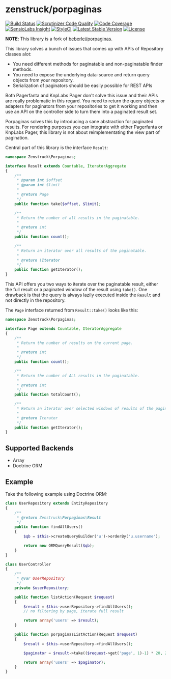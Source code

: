 # zenstruck/porpaginas

[![Build Status](http://img.shields.io/travis/kbond/porpaginas.svg?style=flat-square)](https://travis-ci.org/kbond/porpaginas)
[![Scrutinizer Code Quality](http://img.shields.io/scrutinizer/g/kbond/porpaginas.svg?style=flat-square)](https://scrutinizer-ci.com/g/kbond/porpaginas/)
[![Code Coverage](http://img.shields.io/scrutinizer/coverage/g/kbond/porpaginas.svg?style=flat-square)](https://scrutinizer-ci.com/g/kbond/porpaginas/)
[![SensioLabs Insight](https://img.shields.io/sensiolabs/i/de50de52-f9b7-4249-aeae-705256319544.svg?style=flat-square)](https://insight.sensiolabs.com/projects/de50de52-f9b7-4249-aeae-705256319544)
[![StyleCI](https://styleci.io/repos/42656988/shield)](https://styleci.io/repos/42656988)
[![Latest Stable Version](http://img.shields.io/packagist/v/zenstruck/porpaginas.svg?style=flat-square)](https://packagist.org/packages/zenstruck/porpaginas)
[![License](http://img.shields.io/packagist/l/zenstruck/porpaginas.svg?style=flat-square)](https://packagist.org/packages/zenstruck/porpaginas)

**NOTE**: This library is a fork of [beberlei/porpaginas](https://github.com/beberlei/porpaginas).

This library solves a bunch of issues that comes up with APIs of Repository
classes alot:

- You need different methods for paginatable and non-paginatable finder
  methods.
- You need to expose the underlying data-source and return query objects from
  your repository.
- Serialization of paginators should be easily possible for REST APIs

Both Pagerfanta and KnpLabs Pager don't solve this issue and their APIs are
really problematic in this regard. You need to return the query objects or
adapters for paginators from your repositories to get it working and then use
an API on the controller side to turn them into a paginated result set.

Porpaginas solves this by introducing a sane abstraction for paginated results.
For rendering purposes you can integrate with either Pagerfanta or KnpLabs
Pager, this library is not about reimplementating the view part of pagination.

Central part of this library is the interface `Result`:

```php
namespace Zenstruck\Porpaginas;

interface Result extends Countable, IteratorAggregate
{
    /**
     * @param int $offset
     * @param int $limit
     *
     * @return Page
     */
    public function take($offset, $limit);

    /**
     * Return the number of all results in the paginatable.
     *
     * @return int
     */
    public function count();

    /**
     * Return an iterator over all results of the paginatable.
     *
     * @return \Iterator
     */
    public function getIterator();
}
```

This API offers you two ways to iterate over the paginatable result,
either the full result or a paginated window of the result using `take()`.
One drawback is that the query is always lazily executed inside
the `Result` and not directly in the repository.

The `Page` interface returned from `Result::take()` looks like this:

```php
namespace Zenstruck\Porpaginas;

interface Page extends Countable, IteratorAggregate
{
    /**
     * Return the number of results on the current page.
     *
     * @return int
     */
    public function count();

    /**
     * Return the number of ALL results in the paginatable.
     *
     * @return int
     */
    public function totalCount();

    /**
     * Return an iterator over selected windows of results of the paginatable.
     *
     * @return Iterator
     */
    public function getIterator();
}
```

## Supported Backends

- Array
- Doctrine ORM

## Example

Take the following example using Doctrine ORM:

```php
class UserRepository extends EntityRepository
{
    /**
     * @return Zenstruck\Porpaginas\Result
     */
    public function findAllUsers()
    {
        $qb = $this->createQueryBuilder('u')->orderBy('u.username');

        return new ORMQueryResult($qb);
    }
}

class UserController
{
    /**
     * @var UserRepository
     */
    private $userRepository;

    public function listAction(Request $request)
    {
        $result = $this->userRepository->findAllUsers();
        // no filtering by page, iterate full result

        return array('users' => $result);
    }

    public function porpaginasListAction(Request $request)
    {
        $result = $this->userRepository->findAllUsers();

        $paginator = $result->take(($request->get('page', 1)-1) * 20, 20);

        return array('users' => $paginator);
    }
}
```
